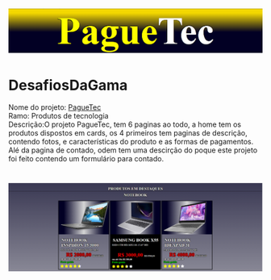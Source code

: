 
<h1 align="center">
  <img src="./imgREADME/6.png"/>
</h1>

# DesafiosDaGama
Nome do projeto: <a href="https://jeovanedossantossantos.github.io/PagueTec/" target="_blank"> PagueTec</a><br/>
Ramo: Produtos de tecnologia<br/>
Descrição:O projeto PagueTec, tem 6 paginas ao todo, a home tem os produtos dispostos em cards,
            os 4 primeiros tem paginas de descrição, contendo fotos, e características do produto
            e as formas de pagamentos.
             Alé da pagina de contado, odem tem uma descirção do poque este projeto foi feito contendo
            um formulário para contado.
<h1 align="center">
  <img src="./imgREADME/2.png"/>
</h1>
